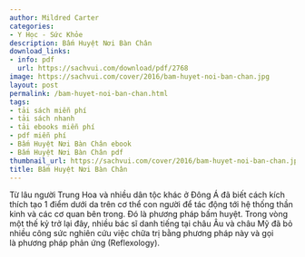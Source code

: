 ```yaml
---
author: Mildred Carter
categories:
- Y Học - Sức Khỏe
description: Bấm Huyệt Nơi Bàn Chân
download_links:
- info: pdf
  url: https://sachvui.com/download/pdf/2768
image: https://sachvui.com/cover/2016/bam-huyet-noi-ban-chan.jpg
layout: post
permalink: /bam-huyet-noi-ban-chan.html
tags:
- tải sách miễn phí
- tải sách nhanh
- tải ebooks miễn phí
- pdf miễn phí
- Bấm Huyệt Nơi Bàn Chân ebook
- Bấm Huyệt Nơi Bàn Chân pdf
thumbnail_url: https://sachvui.com/cover/2016/bam-huyet-noi-ban-chan.jpg
title: Bấm Huyệt Nơi Bàn Chân
---
```


 <div class="item-desc text-justify"> <p>Từ lâu người Trung Hoa và nhiều dân tộc khác ở Đông Á đã biết cách kích thích tạo 1 điểm dưới da trên cơ thể con người để tác động tới hệ thống thần kinh và các cơ quan bên trong. Đó là phương pháp bấm huyệt. Trong vòng một thế kỷ trở lại đây, nhiều bác sĩ danh tiếng tại châu Âu và châu Mỹ đã bỏ nhiều công sức nghiên cứu việc chữa trị bằng phương pháp này và gọi là phương pháp phản ứng (Reflexology).</p> </div>